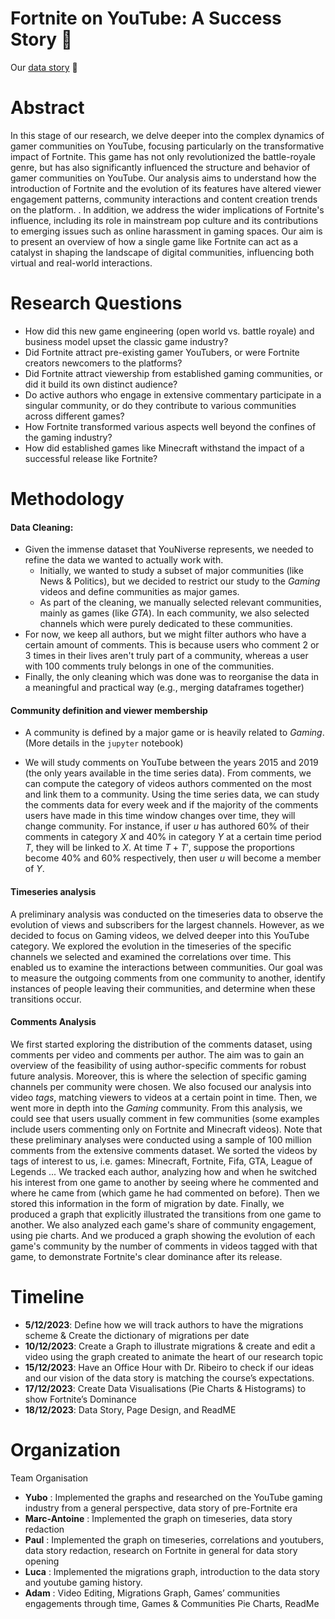 # Fortnite on YouTube: A Success Story 🥇

Our [data story](https://epfl-ada.github.io/ada-2023-project-analyticavengers2023/#top) 📖

# Abstract
In this stage of our research, we delve deeper into the complex dynamics of gamer communities on YouTube, focusing particularly on the transformative impact of Fortnite. This game has not only revolutionized the battle-royale genre, but has also significantly influenced the structure and behavior of gamer communities on YouTube. Our analysis aims to understand how the introduction of Fortnite and the evolution of its features have altered viewer engagement patterns, community interactions and content creation trends on the platform. . In addition, we address the wider implications of Fortnite's influence, including its role in mainstream pop culture and its contributions to emerging issues such as online harassment in gaming spaces. Our aim is to present an overview of how a single game like Fortnite can act as a catalyst in shaping the landscape of digital communities, influencing both virtual and real-world interactions. 
# Research Questions
<ul>
                    <li>How did this new game engineering (open world vs. battle royale) and business model upset the classic game industry?</li>
                    <li>Did Fortnite attract pre-existing gamer YouTubers, or were Fortnite creators newcomers to the platforms?</li>
                    <li>Did Fortnite attract viewership from established gaming communities, or did it build its own distinct audience?</li>
                    <li>Do active authors who engage in extensive commentary participate in a singular community, or do they contribute to various communities across different games?                       </li>
                    <li>How Fortnite transformed various aspects well beyond the confines of the gaming industry?</li>
                    <li>How did established games like Minecraft withstand the impact of a successful release like Fortnite?</li>


</ul>

# Methodology

#### Data Cleaning: 
- Given the immense dataset that YouNiverse represents, we needed to refine the data we wanted to actually work with.
    - Initially, we wanted to study a subset of major communities (like News & Politics), but we decided to restrict our study to the _Gaming_ videos and define communities as major games.
    - As part of the cleaning, we manually selected relevant communities, mainly as games (like _GTA_). In each community, we also selected channels which were purely dedicated to these communities.
- For now, we keep all authors, but we might filter authors who have a certain amount of comments. This is because users who comment 2 or 3 times in their lives aren't truly part of a community, whereas a user with $100$ comments truly belongs in one of the communities.
- Finally, the only cleaning which was done was to reorganise the data in a meaningful and practical way (e.g., merging dataframes together)

#### Community definition and viewer membership
- A community is defined by a major game or is heavily related to _Gaming_. (More details in the `jupyter` notebook)

- We will study comments on YouTube between the years 2015 and 2019 (the only years available in the time series data). From comments, we can compute the category of videos authors commented on the most and link them to a community. Using the time series data, we can study the comments data for every week and if the majority of the comments users have made in this time window changes over time, they will change community. For instance, if user $u$ has authored 60% of their comments in category $X$ and 40% in category $Y$ at a certain time period $T$, they will be linked to $X$. At time $T+T'$, suppose the proportions become 40% and 60% respectively, then user $u$ will become a member of $Y$.
#### Timeseries analysis
A preliminary analysis was conducted on the timeseries data to observe the evolution of views and subscribers for the largest channels. However, as we decided to focus on Gaming videos, we delved deeper into this YouTube category. We explored the evolution in the timeseries of the specific channels we selected and examined the correlations over time. This enabled us to examine the interactions between communities. Our goal was to measure the outgoing comments from one community to another, identify instances of people leaving their communities, and determine when these transitions occur.

#### Comments Analysis
We first started exploring the distribution of the comments dataset, using comments per video and comments per author. The aim was to gain an overview of the feasibility of using author-specific comments for robust future analysis. Moreover, this is where the selection of specific gaming channels per community were chosen.
We also focused our analysis into video _tags_, matching viewers to videos at a certain point in time. Then, we went more in depth into the _Gaming_ community. From this analysis, we could see that users usually comment in few communities (some examples include users commenting only on Fortnite and Minecraft videos). Note that these preliminary analyses were conducted using a sample of 100 million comments from the extensive comments dataset.
We sorted the videos by tags of interest to us, i.e. games: Minecraft, Fortnite, Fifa, GTA, League of Legends ...
We tracked each author, analyzing how and when he switched his interest from one game to another by seeing where he commented and where he came from (which game he had commented on before). Then we stored this information in the form of migration by date.
Finally, we produced a graph that explicitly illustrated the transitions from one game to another.
We also analyzed each game's share of community engagement, using pie charts.
And we produced a graph showing the evolution of each game's community by the number of comments in videos tagged with that game, to demonstrate Fortnite's clear dominance after its release. 
# Timeline

- **5/12/2023**: Define how we will track authors to have the migrations scheme & Create the dictionary of migrations per date
- **10/12/2023**: Create a Graph to illustrate migrations & create and edit a video using the graph created to animate the heart of our research topic
- **15/12/2023**: Have an Office Hour with Dr. Ribeiro to check if our ideas and our vision of the data story is matching the course’s expectations.
- **17/12/2023**: Create Data Visualisations (Pie Charts & Histograms) to show Fortnite’s Dominance
- **18/12/2023**: Data Story, Page Design, and ReadME


# Organization
Team Organisation
- **Yubo** : Implemented the graphs and researched on the YouTube gaming industry from a general perspective, data story of pre-Fortnite era
- **Marc-Antoine** : Implemented the graph on timeseries, data story redaction
- **Paul** : Implemented the graph on timeseries, correlations and youtubers, data story redaction, research on Fortnite in general for data story opening
- **Luca** : Implemented the migrations graph, introduction to the data story and youtube gaming history.
- **Adam** : Video Editing, Migrations Graph, Games’ communities engagements through time, Games & Communities Pie Charts, ReadMe

